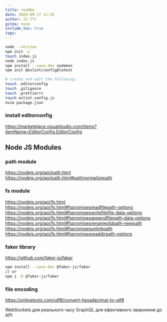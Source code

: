 ```yaml
---
title: readme
date: 2024-09-17 11:25
author: II-777
gitea: none
include_toc: true
tags:
---
```


```bash
node --version
npm init -y
touch index.js
node index.js
npm install --save-dev nodemon
npm init @eslint/config@latest

# create and edit the following:
touch .editorconfig
touch .gitignore
touch .prettierrc
touch eslint.config.js
nvim package.json
```

### install editorconfig
https://marketplace.visualstudio.com/items?itemName=EditorConfig.EditorConfig

## Node JS Modules
### path module
https://nodejs.org/api/path.html
https://nodejs.org/api/path.html#pathnormalizepath

### fs module
https://nodejs.org/api/fs.html
https://nodejs.org/api/fs.html#fspromisesreadfilepath-options
https://nodejs.org/api/fs.html#fspromiseswritefilefile-data-options
https://nodejs.org/api/fs.html#fspromisesappendfilepath-data-options
https://nodejs.org/api/fs.html#fspromisesrenameoldpath-newpath
https://nodejs.org/api/fs.html#fspromisesunlinkpath
https://nodejs.org/api/fs.html#fspromisesreaddirpath-options

### faker library
https://github.com/faker-js/faker
```bash
npm install --save-dev @faker-js/faker
// or
npm i -D @faker-js/faker
```

### file encoding
https://onlinetools.com/utf8/convert-hexadecimal-to-utf8


WebSockets для реального часу
GraphQL для ефективного звернення до API
